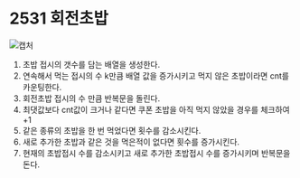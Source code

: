 # 2531 회전초밥

![캡처](https://user-images.githubusercontent.com/72604908/187852854-05887b00-07fb-4cc0-843c-2875ac2f4d65.PNG)

1. 초밥 접시의 갯수를 담는 배열을 생성한다.
2. 연속해서 먹는 접시의 수 k만큼 배열 값을 증가시키고 먹지 않은 초밥이라면 cnt를 카운팅한다.
3. 회전초밥 접시의 수 만큼 반복문을 돌린다.
4. 최댓값보다 cnt값이 크거나 같다면 쿠폰 초밥을 아직 먹지 않았을 경우를 체크하여 +1
5. 같은 종류의 초밥을 한 번 먹었다면 횟수를 감소시킨다.
6. 새로 추가한 초밥과 같은 것을 먹은적이 없다면 횟수를 증가시킨다.
7. 현재의 초밥접시 수를 감소시키고 새로 추가한 초밥접시 수를 증가시키며 반복문을 돈다.
